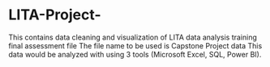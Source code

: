 # LITA-Project-
This contains data cleaning and visualization of LITA data analysis training final assessment file
The file name to be used is Capstone Project data
This data would be analyzed with using 3 tools (Microsoft Excel, SQL, Power BI).
